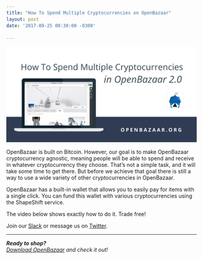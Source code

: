 ```yaml
---
title: "How To Spend Multiple Cryptocurrencies on OpenBazaar" 
layout: post
date: '2017-09-25 00:30:00 -0300'

---
```

        
![How To Spend Multiple Cryptocurrencies in OpenBazaar](How-To-Spend-Multiple-Cryptocurrencies-in-OpenBazaar-1024x512.png)

OpenBazaar is built on Bitcoin. However, our goal is to make OpenBazaar cryptocurrency agnostic, meaning people will be able to spend and receive in whatever cryptocurrency they choose. That’s not a simple task, and it will take some time to get there. But before we achieve that goal there is still a way to use a wide variety of other cryptocurrencies in OpenBazaar.

OpenBazaar has a built-in wallet that allows you to easily pay for items with a single click. You can fund this wallet with various cryptocurrencies using the ShapeShift service.

The video below shows exactly how to do it. Trade free!

Join our [Slack](http://slack.openbazaar.org/) or message us on [Twitter](https://twitter.com/openbazaar).

* * *

_**Ready to shop?**_  
_[Download OpenBazaar](https://openbazaar.org/download) and check it out!_